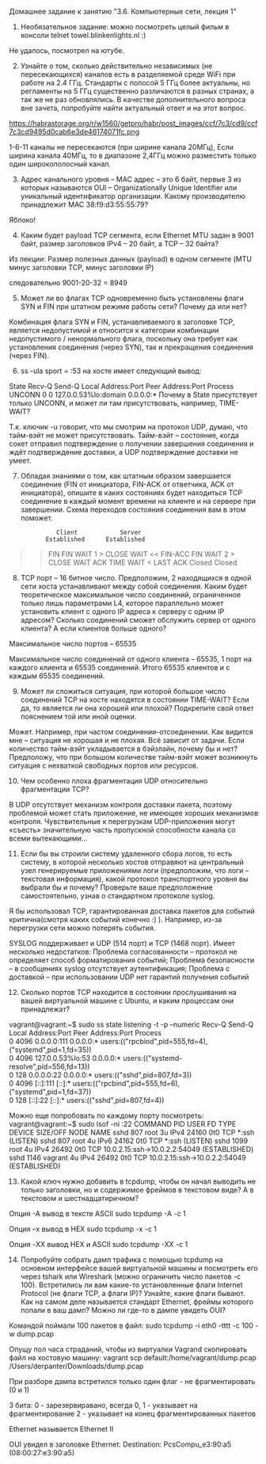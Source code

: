 Домашнее задание к занятию "3.6. Компьютерные сети, лекция 1"

1.	Необязательное задание: можно посмотреть целый фильм в консоли telnet towel.blinkenlights.nl :)

Не удалось, посмотрел на ютубе.


2.	Узнайте о том, сколько действительно независимых (не пересекающихся) каналов есть в разделяемой среде WiFi при работе на 2.4 ГГц. Стандарты с полосой 5 ГГц более актуальны, но регламенты на 5 ГГц существенно различаются в разных странах, а так же не раз обновлялись. В качестве дополнительного вопроса вне зачета, попробуйте найти актуальный ответ и на этот вопрос.

https://habrastorage.org/r/w1560/getpro/habr/post_images/ccf/7c3/cd9/ccf7c3cd9495d0cab6e3de46174071fc.png

1-6-11 каналы не пересекаются (при ширине канала 20МГц), Если ширина канала 40МГц, то в диапазоне 2,4ГГц можно разместить только один широкополосный канал.

3.	Адрес канального уровня – MAC адрес – это 6 байт, первые 3 из которых называются OUI – Organizationally Unique Identifier или уникальный идентификатор организации. Какому производителю принадлежит MAC 38:f9:d3:55:55:79?


Яблоко!



4.	Каким будет payload TCP сегмента, если Ethernet MTU задан в 9001 байт, размер заголовков IPv4 – 20 байт, а TCP – 32 байта?

Из лекции: Размер полезных данных (payload) в одном сегменте (MTU минус заголовки TCP, минус заголовки IP)

следовательно 9001-20-32 = 8949


5.	Может ли во флагах TCP одновременно быть установлены флаги SYN и FIN при штатном режиме работы сети? Почему да или нет?

Комбинация флага SYN и FIN, устанавливаемого в заголовке TCP, является недопустимой и относится к категории комбинации недопустимого / ненормального флага, поскольку она требует как установления соединения (через SYN), так и прекращения соединения (через FIN).


6.	ss -ula sport = :53 на хосте имеет следующий вывод:

State           Recv-Q          Send-Q                   Local Address:Port                     Peer Address:Port          Process
UNCONN          0               0                        127.0.0.53%lo:domain                        0.0.0.0:*
Почему в State присутствует только UNCONN, и может ли там присутствовать, например, TIME-WAIT?


Т.к. ключик -u говорит, что мы смотрим на протокол UDP, думаю, что тайм-вэйт не может присутствовать. Тайм-вэйт – состояние, когда сокет отправил подтверждение о получении завершения соединения и ждёт подтверждение доставки, а UDP подтверждение доставки не умеет.



7.	Обладая знаниями о том, как штатным образом завершается соединение (FIN от инициатора, FIN-ACK от ответчика, ACK от инициатора), опишите в каких состояниях будет находиться TCP соединение в каждый момент времени на клиенте и на сервере при завершении. Схема переходов состояния соединения вам в этом поможет.


                  Client			Server
               Established		Established
>> FIN		FIN WAIT 1	>	CLOSE WAIT
<< FIN-ACC	FIN WAIT 2	>	CLOSE WAIT
>> ACK		TIME WAIT	<	LAST ACK
		Closed			Closed



8.	TCP порт – 16 битное число. Предположим, 2 находящихся в одной сети хоста устанавливают между собой соединения. Каким будет теоретическое максимальное число соединений, ограниченное только лишь параметрами L4, которое параллельно может установить клиент с одного IP адреса к серверу с одним IP адресом? Сколько соединений сможет обслужить сервер от одного клиента? А если клиентов больше одного?

Максимальное число портов – 65535

Максимальное число соединений от одного клиента – 65535, 1 порт на каждого клиента и 65535 соединений. Итого 65535 клиентов и с каждым 65535 соединений.



9.	Может ли сложиться ситуация, при которой большое число соединений TCP на хосте находятся в состоянии  TIME-WAIT? Если да, то является ли она хорошей или плохой? Подкрепите свой ответ пояснением той или иной оценки.

Может. Например, при частом соединении-отсоединении. Как видится мне – ситуация не хорошая и не плохая. Всё зависит от задачи. Если количество тайм-вэйт укладывается в бэйзлайн, почему бы и нет? Предположу, что  при большом количестве тайм-вэйт может возникнуть ситуация с нехваткой свободных портов или ресурсов.

10.	Чем особенно плоха фрагментация UDP относительно фрагментации TCP?

В UDP отсутствует механизм контроля доставки пакета, поэтому проблемой может стать приложение, не имеющее хороших механизмов контроля. Чувствительные к перегрузкам UDP-приложения могут «съесть» значительную часть пропускной способности канала со всеми вытекающими…  

11.	Если бы вы строили систему удаленного сбора логов, то есть систему, в которой несколько хостов отправяют на центральный узел генерируемые приложениями логи (предположим, что логи – текстовая информация), какой протокол транспортного уровня вы выбрали бы и почему? Проверьте ваше предположение самостоятельно, узнав о стандартном протоколе syslog.

Я бы использовал TCP, гарантированная доставка пакетов для событий критична(смотря каких событий конечно :) ). Например, из-за перегрузки сети можно потерять события.

SYSLOG поддерживает и UDP (514 порт) и TCP (1468 порт).
Имеет несколько недостатков:
Проблема согласованности – протокол не определяет способ форматирования событий;
Проблема безопасности – в сообщениях syslog отсутствует аутентификация;
Проблема с доставкой – при использовании UDP нет гарантий получения событий


12.	Сколько портов TCP находится в состоянии прослушивания на вашей виртуальной машине с Ubuntu, и каким процессам они принадлежат?

vagrant@vagrant:~$ sudo ss state listening -t -p –numeric
Recv-Q   Send-Q     Local Address:Port       Peer Address:Port   Process                                                     
0        4096             0.0.0.0:111             0.0.0.0:*       users:(("rpcbind",pid=555,fd=4),("systemd",pid=1,fd=35))   
0        4096       127.0.0.53%lo:53              0.0.0.0:*       users:(("systemd-resolve",pid=556,fd=13))                  
0        128              0.0.0.0:22              0.0.0.0:*       users:(("sshd",pid=807,fd=3))                              
0        4096                [::]:111                [::]:*       users:(("rpcbind",pid=555,fd=6),("systemd",pid=1,fd=37))   
0        128                 [::]:22                 [::]:*       users:(("sshd",pid=807,fd=4))               

Можно еще попробовать по каждому порту посмотреть:
vagrant@vagrant:~$ sudo lsof -ni :22
COMMAND  PID    USER   FD   TYPE DEVICE SIZE/OFF NODE NAME
sshd     807    root    3u  IPv4  24160      0t0  TCP *:ssh (LISTEN)
sshd     807    root    4u  IPv6  24162      0t0  TCP *:ssh (LISTEN)
sshd    1099    root    4u  IPv4  26492      0t0  TCP 10.0.2.15:ssh->10.0.2.2:54049 (ESTABLISHED)
sshd    1146 vagrant    4u  IPv4  26492      0t0  TCP 10.0.2.15:ssh->10.0.2.2:54049 (ESTABLISHED)

13.	Какой ключ нужно добавить в tcpdump, чтобы он начал выводить не только заголовки, но и содержимое фреймов в текстовом виде? А в текстовом и шестнадцатиричном?

Опция -А вывод в тексте ASCII
sudo tcpdump -A -c 1

Опция –x вывод в HEX
sudo tcpdump -x -c 1

Опция -XX вывод HEX и ASCII
sudo tcpdump -XX -c 1




14.	Попробуйте собрать дамп трафика с помощью tcpdump на основном интерфейсе вашей виртуальной машины и посмотреть его через tshark или Wireshark (можно ограничить число пакетов -c 100). Встретились ли вам какие-то установленные флаги Internet Protocol (не флаги TCP, а флаги IP)? Узнайте, какие флаги бывают. Как на самом деле называется стандарт Ethernet, фреймы которого попали в ваш дамп? Можно ли где-то в дампе увидеть OUI?

Командой поймали 100 пакетов в файл:
sudo tcpdump -i eth0 -tttt -c 100 -w dump.pcap

Опущу пол часа страданий, чтобы из виртуалки Vagrand скопировать файл на хостовую машину:
vagrant scp default:/home/vagrant/dump.pcap /Users/derpanter/Downloads/dump.pcap


При разборе дампа встретился только один флаг - не фрагментировать (0 и 1)

3 бита:
    0 - зарезервиравано, всегда 0,
    1 - указывает на фрагментирование
    2 - указывает на конец фрагментированных пакетов


Ethernet называется Ethernet II


OUI увидел в заголовке Ethernet:
Destination: PcsCompu_e3:90:а5 (08:00:27:e3:90:а5)



